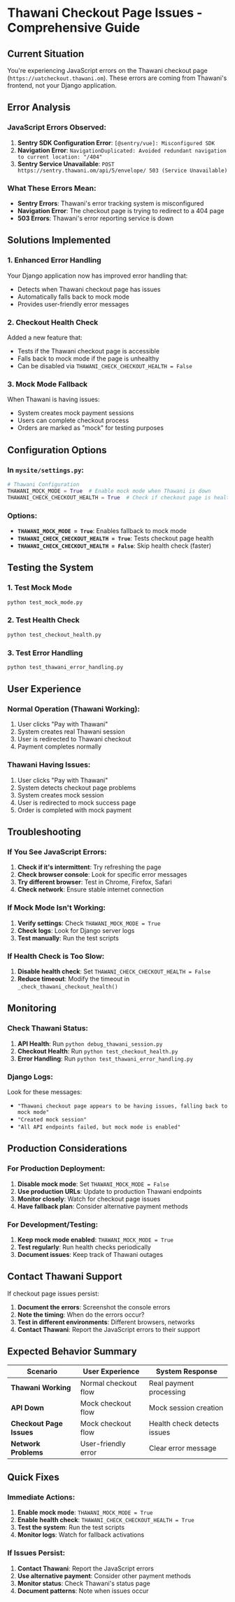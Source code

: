 # Thawani Checkout Page Issues - Comprehensive Guide

## Current Situation

You're experiencing JavaScript errors on the Thawani checkout page (`https://uatcheckout.thawani.om`). These errors are coming from Thawani's frontend, not your Django application.

## Error Analysis

### JavaScript Errors Observed:
1. **Sentry SDK Configuration Error**: `[@sentry/vue]: Misconfigured SDK`
2. **Navigation Error**: `NavigationDuplicated: Avoided redundant navigation to current location: "/404"`
3. **Sentry Service Unavailable**: `POST https://sentry.thawani.om/api/5/envelope/ 503 (Service Unavailable)`

### What These Errors Mean:
- **Sentry Errors**: Thawani's error tracking system is misconfigured
- **Navigation Error**: The checkout page is trying to redirect to a 404 page
- **503 Errors**: Thawani's error reporting service is down

## Solutions Implemented

### 1. **Enhanced Error Handling**
Your Django application now has improved error handling that:
- Detects when Thawani checkout page has issues
- Automatically falls back to mock mode
- Provides user-friendly error messages

### 2. **Checkout Health Check**
Added a new feature that:
- Tests if the Thawani checkout page is accessible
- Falls back to mock mode if the page is unhealthy
- Can be disabled via `THAWANI_CHECK_CHECKOUT_HEALTH = False`

### 3. **Mock Mode Fallback**
When Thawani is having issues:
- System creates mock payment sessions
- Users can complete checkout process
- Orders are marked as "mock" for testing purposes

## Configuration Options

### In `mysite/settings.py`:

```python
# Thawani Configuration
THAWANI_MOCK_MODE = True  # Enable mock mode when Thawani is down
THAWANI_CHECK_CHECKOUT_HEALTH = True  # Check if checkout page is healthy
```

### Options:
- **`THAWANI_MOCK_MODE = True`**: Enables fallback to mock mode
- **`THAWANI_CHECK_CHECKOUT_HEALTH = True`**: Tests checkout page health
- **`THAWANI_CHECK_CHECKOUT_HEALTH = False`**: Skip health check (faster)

## Testing the System

### 1. **Test Mock Mode**
```bash
python test_mock_mode.py
```

### 2. **Test Health Check**
```bash
python test_checkout_health.py
```

### 3. **Test Error Handling**
```bash
python test_thawani_error_handling.py
```

## User Experience

### Normal Operation (Thawani Working):
1. User clicks "Pay with Thawani"
2. System creates real Thawani session
3. User is redirected to Thawani checkout
4. Payment completes normally

### Thawani Having Issues:
1. User clicks "Pay with Thawani"
2. System detects checkout page problems
3. System creates mock session
4. User is redirected to mock success page
5. Order is completed with mock payment

## Troubleshooting

### If You See JavaScript Errors:
1. **Check if it's intermittent**: Try refreshing the page
2. **Check browser console**: Look for specific error messages
3. **Try different browser**: Test in Chrome, Firefox, Safari
4. **Check network**: Ensure stable internet connection

### If Mock Mode Isn't Working:
1. **Verify settings**: Check `THAWANI_MOCK_MODE = True`
2. **Check logs**: Look for Django server logs
3. **Test manually**: Run the test scripts

### If Health Check is Too Slow:
1. **Disable health check**: Set `THAWANI_CHECK_CHECKOUT_HEALTH = False`
2. **Reduce timeout**: Modify the timeout in `_check_thawani_checkout_health()`

## Monitoring

### Check Thawani Status:
1. **API Health**: Run `python debug_thawani_session.py`
2. **Checkout Health**: Run `python test_checkout_health.py`
3. **Error Handling**: Run `python test_thawani_error_handling.py`

### Django Logs:
Look for these messages:
- `"Thawani checkout page appears to be having issues, falling back to mock mode"`
- `"Created mock session"`
- `"All API endpoints failed, but mock mode is enabled"`

## Production Considerations

### For Production Deployment:
1. **Disable mock mode**: Set `THAWANI_MOCK_MODE = False`
2. **Use production URLs**: Update to production Thawani endpoints
3. **Monitor closely**: Watch for checkout page issues
4. **Have fallback plan**: Consider alternative payment methods

### For Development/Testing:
1. **Keep mock mode enabled**: `THAWANI_MOCK_MODE = True`
2. **Test regularly**: Run health checks periodically
3. **Document issues**: Keep track of Thawani outages

## Contact Thawani Support

If checkout page issues persist:
1. **Document the errors**: Screenshot the console errors
2. **Note the timing**: When do the errors occur?
3. **Test in different environments**: Different browsers, networks
4. **Contact Thawani**: Report the JavaScript errors to their support

## Expected Behavior Summary

| Scenario | User Experience | System Response |
|----------|----------------|-----------------|
| **Thawani Working** | Normal checkout flow | Real payment processing |
| **API Down** | Mock checkout flow | Mock session creation |
| **Checkout Page Issues** | Mock checkout flow | Health check detects issues |
| **Network Problems** | User-friendly error | Clear error message |

## Quick Fixes

### Immediate Actions:
1. **Enable mock mode**: `THAWANI_MOCK_MODE = True`
2. **Enable health check**: `THAWANI_CHECK_CHECKOUT_HEALTH = True`
3. **Test the system**: Run the test scripts
4. **Monitor logs**: Watch for fallback activations

### If Issues Persist:
1. **Contact Thawani**: Report the JavaScript errors
2. **Use alternative payment**: Consider other payment methods
3. **Monitor status**: Check Thawani's status page
4. **Document patterns**: Note when issues occur 